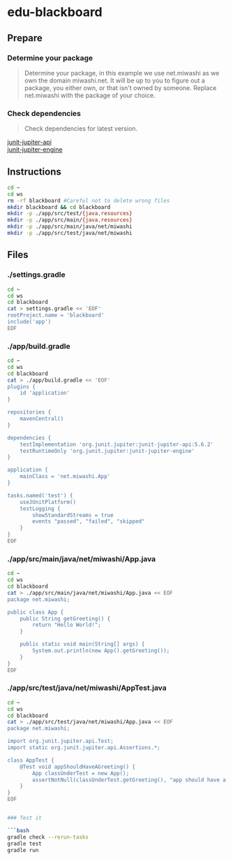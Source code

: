 # edu-blackboard

## Prepare

### Determine your package
> Determine your package, in this example we use net.miwashi as we own the domain miwashi.net.
> It will be up to you to figure out a package, you either own, or that isn't owned by someone.
> Replace net.miwashi with the package of your choice.
>
> 
  
### Check dependencies

> Check dependencies for latest version.  
  
[junit-jupiter-api](https://mvnrepository.com/artifact/org.junit.jupiter/junit-jupiter-api)  
[junit-jupiter-engine](https://mvnrepository.com/artifact/org.junit.jupiter/junit-jupiter-engine)  

## Instructions

```bash
cd ~
cd ws
rm -rf blackboard #Careful not to delete wrong files
mkdir blackboard && cd blackboard
mkdir -p ./app/src/test/{java,resources}
mkdir -p ./app/src/main/{java,resources}
mkdir -p ./app/src/main/java/net/miwashi
mkdir -p ./app/src/test/java/net/miwashi
```

## Files

### ./settings.gradle

```bash
cd ~
cd ws
cd blackboard
cat > settings.gradle << 'EOF'
rootProject.name = 'blackboard'
include('app')
EOF
```

### ./app/build.gradle

```bash
cd ~
cd ws
cd blackboard
cat > ./app/build.gradle << 'EOF'
plugins {
    id 'application'
}

repositories {
    mavenCentral()
}

dependencies {
    testImplementation 'org.junit.jupiter:junit-jupiter-api:5.6.2'
    testRuntimeOnly 'org.junit.jupiter:junit-jupiter-engine'
}

application {
    mainClass = 'net.miwashi.App'
}

tasks.named('test') {
    useJUnitPlatform()
    testLogging {
        showStandardStreams = true
        events "passed", "failed", "skipped"
    }
}
EOF
```

### ./app/src/main/java/net/miwashi/App.java

```bash
cd ~
cd ws
cd blackboard
cat > ./app/src/main/java/net/miwashi/App.java << EOF
package net.miwashi;

public class App {
    public String getGreeting() {
        return "Hello World!";
    }

    public static void main(String[] args) {
        System.out.println(new App().getGreeting());
    }
}
EOF
```

### ./app/src/test/java/net/miwashi/AppTest.java

```bash
cd ~
cd ws
cd blackboard
cat > ./app/src/test/java/net/miwashi/App.java << EOF
package net.miwashi;

import org.junit.jupiter.api.Test;
import static org.junit.jupiter.api.Assertions.*;

class AppTest {
    @Test void appShouldHaveAGreeting() {
        App classUnderTest = new App();
        assertNotNull(classUnderTest.getGreeting(), "app should have a greeting");
    }
}
EOF


### Test it

```bash
gradle check --rerun-tasks
gradle test
gradle run
```

